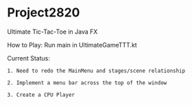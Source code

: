 # Project2820
Ultimate Tic-Tac-Toe in Java FX

How to Play: Run main in UltimateGameTTT.kt

Current Status:

    1. Need to redo the MainMenu and stages/scene relationship

    2. Implement a menu bar across the top of the window

    3. Create a CPU Player

